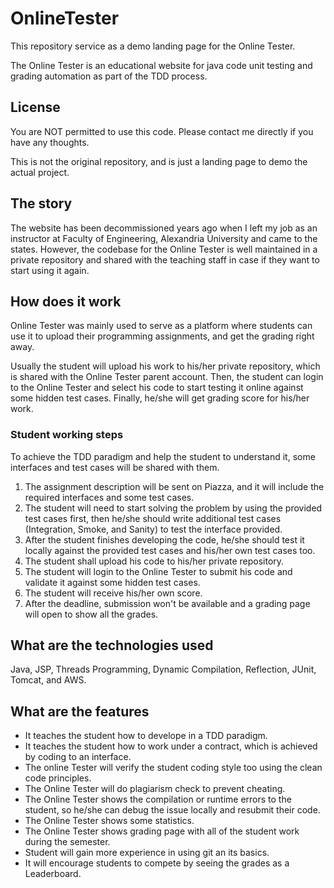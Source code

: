# OnlineTester
This repository service as a demo landing page for the Online Tester. 

The Online Tester is an educational website for java code unit testing and grading automation as part of the TDD process.

## License
You are NOT permitted to use this code. Please contact me directly if you have any thoughts.

This is not the original repository, and is just a landing page to demo the actual project.

## The story
The website has been decommissioned years ago when I left my job as an instructor at Faculty of Engineering, Alexandria University and came to the states. However, the codebase for the Online Tester is well maintained in a private repository and shared with the teaching staff in case if they want to start using it again.

## How does it work
Online Tester was mainly used to serve as a platform where students can use it to upload their programming assignments, and get the grading right away. 

Usually the student will upload his work to his/her private repository, which is shared with the Online Tester parent account. Then, the student can login to the Online Tester and select his code to start testing it online against some hidden test cases. Finally, he/she will get grading score for his/her work.


### Student working steps
To achieve the TDD paradigm and help the student to understand it, some interfaces and test cases will be shared with them.

1. The assignment description will be sent on Piazza, and it will include the required interfaces and some test cases.
2. The student will need to start solving the problem by using the provided test cases first, then he/she should write additional test cases (Integration, Smoke, and Sanity) to test the interface provided.
3. After the student finishes developing the code, he/she should test it locally against the provided test cases and his/her own test cases too.
4. The student shall upload his code to his/her private repository.
5. The student will login to the Online Tester to submit his code and validate it against some hidden test cases.
6. The student will receive his/her own score.
7. After the deadline, submission won't be available and a grading page will open to show all the grades.

## What are the technologies used
Java, JSP, Threads Programming, Dynamic Compilation, Reflection, JUnit, Tomcat, and AWS.

## What are the features
- It teaches the student how to develope in a TDD paradigm.
- It teaches the student how to work under a contract, which is achieved by coding to an interface.
- The online Tester will verify the student coding style too using the clean code principles.
- The Online Tester will do plagiarism check to prevent cheating.
- The Online Tester shows the compilation or runtime errors to the student, so he/she can debug the issue locally and resubmit their code.
- The Online Tester shows some statistics.
- The Online Tester shows grading page with all of the student work during the semester.
- Student will gain more experience in using git an its basics.
- It will encourage students to compete by seeing the grades as a Leaderboard.
